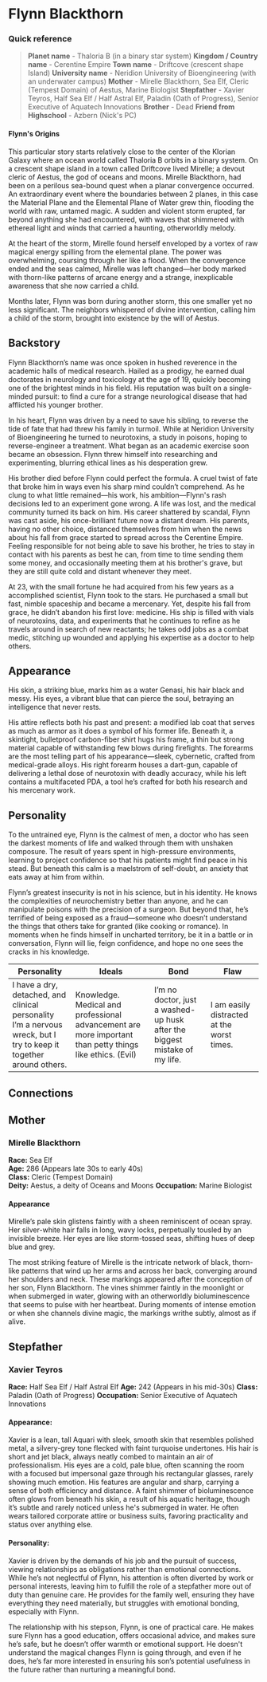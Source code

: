 # Flynn Blackthorn
### Quick reference
>**Planet name** - Thaloria B (in a binary star system)
**Kingdom / Country name** - Cerentine Empire 
**Town name** - Driftcove (crescent shape Island) 
**University name** - Neridion University of Bioengineering (with an underwater campus)
**Mother** - Mirelle Blackthorn, Sea Elf, Cleric (Tempest Domain) of Aestus, Marine Biologist
**Stepfather** - Xavier Teyros, Half Sea Elf / Half Astral Elf, Paladin (Oath of Progress), Senior Executive of Aquatech Innovations
**Brother** - Dead
**Friend from Highschool** - Azbern (Nick's PC)
#### Flynn's Origins
This particular story starts relatively close to the center of the Klorian Galaxy where an ocean world called Thaloria B orbits in a binary system. On a crescent shape island in a town called Driftcove lived Mirelle; a devout cleric of Aestus, the god of oceans and moons. Mirelle Blackthorn, had been on a perilous sea-bound quest when a planar convergence occurred. An extraordinary event where the boundaries between 2 planes, in this case the Material Plane and the Elemental Plane of Water grew thin, flooding the world with raw, untamed magic. A sudden and violent storm erupted, far beyond anything she had encountered, with waves that shimmered with ethereal light and winds that carried a haunting, otherworldly melody.

At the heart of the storm, Mirelle found herself enveloped by a vortex of raw magical energy spilling from the elemental plane. The power was overwhelming, coursing through her like a flood. When the convergence ended and the seas calmed, Mirelle was left changed—her body marked with thorn-like patterns of arcane energy and a strange, inexplicable awareness that she now carried a child.

Months later, Flynn was born during another storm, this one smaller yet no less significant. The neighbors whispered of divine intervention, calling him a child of the storm, brought into existence by the will of Aestus.
## Backstory
Flynn Blackthorn’s name was once spoken in hushed reverence in the academic halls of medical research. Hailed as a prodigy, he earned dual doctorates in neurology and toxicology at the age of 19, quickly becoming one of the brightest minds in his field. His reputation was built on a single-minded pursuit: to find a cure for a strange neurological disease that had afflicted his younger brother.

In his heart, Flynn was driven by a need to save his sibling, to reverse the tide of fate that had threw his family in turmoil. While at Neridion University of Bioengineering he turned to neurotoxins, a study in poisons, hoping to reverse-engineer a treatment. What began as an academic exercise soon became an obsession. Flynn threw himself into researching and experimenting, blurring ethical lines as his desperation grew.

His brother died before Flynn could perfect the formula. A cruel twist of fate that broke him in ways even his sharp mind couldn’t comprehend. As he clung to what little remained—his work, his ambition—Flynn's rash decisions led to an experiment gone wrong. A life was lost, and the medical community turned its back on him. His career shattered by scandal, Flynn was cast aside, his once-brilliant future now a distant dream. His parents, having no other choice, distanced themselves from him when the news about his fall from grace started to spread across the Cerentine Empire. Feeling responsible for not being able to save his brother, he tries to stay in contact with his parents as best he can, from time to time sending them some money, and occasionally meeting them at his brother's grave, but they are still quite cold and distant whenever they meet.

At 23, with the small fortune he had acquired from his few years as a accomplished scientist, Flynn took to the stars. He purchased a small but fast, nimble spaceship and became a mercenary. Yet, despite his fall from grace, he didn’t abandon his first love: medicine. His ship is filled with vials of neurotoxins, data, and experiments that he continues to refine as he travels around in search of new reactants; he takes odd jobs as a combat medic, stitching up wounded and applying his expertise as a doctor to help others.

## Appearance

His skin, a striking blue, marks him as a water Genasi, his hair black and messy. His eyes, a vibrant blue that can pierce the soul, betraying an intelligence that never rests.

His attire reflects both his past and present: a modified lab coat that serves as much as armor as it does a symbol of his former life. Beneath it, a skintight, bulletproof carbon-fiber shirt hugs his frame, a thin but strong material capable of withstanding few blows during firefights. The forearms are the most telling part of his appearance—sleek, cybernetic, crafted from medical-grade alloys. His right forearm houses a dart-gun, capable of delivering a lethal dose of neurotoxin with deadly accuracy, while his left contains a multifaceted PDA, a tool he’s crafted for both his research and his mercenary work.

## Personality

To the untrained eye, Flynn is the calmest of men, a doctor who has seen the darkest moments of life and walked through them with unshaken composure. The result of years spent in high-pressure environments, learning to project confidence so that his patients might find peace in his stead. But beneath this calm is a maelstrom of self-doubt, an anxiety that eats away at him from within.

Flynn’s greatest insecurity is not in his science, but in his identity. He knows the complexities of neurochemistry better than anyone, and he can manipulate poisons with the precision of a surgeon. But beyond that, he’s terrified of being exposed as a fraud—someone who doesn’t understand the things that others take for granted (like cooking or romance). In moments when he finds himself in uncharted territory, be it in a battle or in conversation, Flynn will lie, feign confidence, and hope no one sees the cracks in his knowledge.


| Personality                                                                                                           | Ideals                                                                                                   | Bond                                                                       | Flaw                                       |
| --------------------------------------------------------------------------------------------------------------------- | -------------------------------------------------------------------------------------------------------- | -------------------------------------------------------------------------- | ------------------------------------------ |
| I have a dry, detached, and clinical personality<br>I’m a nervous wreck, but I try to keep it together around others. | Knowledge. Medical and professional advancement are more important than petty things like ethics. (Evil) | I’m no doctor, just a washed-up husk after the biggest mistake of my life. | I am easily distracted at the worst times. |
## Connections
## Mother
### Mirelle Blackthorn

**Race:** Sea Elf  
**Age:** 286 (Appears late 30s to early 40s)  
**Class:** Cleric (Tempest Domain)  
**Deity:** Aestus, a deity of Oceans and Moons
**Occupation:** Marine Biologist
#### Appearance
Mirelle’s pale skin glistens faintly with a sheen reminiscent of ocean spray. Her silver-white hair falls in long, wavy locks, perpetually tousled by an invisible breeze. Her eyes are like storm-tossed seas, shifting hues of deep blue and grey.

The most striking feature of Mirelle is the intricate network of black, thorn-like patterns that wind up her arms and across her back, converging around her shoulders and neck. These markings appeared after the conception of her son, Flynn Blackthorn. The vines shimmer faintly in the moonlight or when submerged in water, glowing with an otherworldly bioluminescence that seems to pulse with her heartbeat. During moments of intense emotion or when she channels divine magic, the markings writhe subtly, almost as if alive.

## Stepfather
### Xavier Teyros
**Race:** Half Sea Elf / Half Astral Elf
**Age:** 242 (Appears in his mid-30s)
**Class:** Paladin (Oath of Progress)
**Occupation:** Senior Executive of Aquatech Innovations

#### Appearance:
Xavier is a lean, tall Aquari with sleek, smooth skin that resembles polished metal, a silvery-grey tone flecked with faint turquoise undertones. His hair is short and jet black, always neatly combed to maintain an air of professionalism. His eyes are a cold, pale blue, often scanning the room with a focused but impersonal gaze through his rectangular glasses, rarely showing much emotion. His features are angular and sharp, carrying a sense of both efficiency and distance. A faint shimmer of bioluminescence often glows from beneath his skin, a result of his aquatic heritage, though it’s subtle and rarely noticed unless he's submerged in water. He often wears tailored corporate attire or business suits, favoring practicality and status over anything else.
#### Personality:
Xavier is driven by the demands of his job and the pursuit of success, viewing relationships as obligations rather than emotional connections. While he’s not neglectful of Flynn, his attention is often diverted by work or personal interests, leaving him to fulfill the role of a stepfather more out of duty than genuine care. He provides for the family well, ensuring they have everything they need materially, but struggles with emotional bonding, especially with Flynn.

The relationship with his stepson, Flynn, is one of practical care. He makes sure Flynn has a good education, offers occasional advice, and makes sure he’s safe, but he doesn’t offer warmth or emotional support. He doesn't understand the magical changes Flynn is going through, and even if he does, he’s far more interested in ensuring his son’s potential usefulness in the future rather than nurturing a meaningful bond.